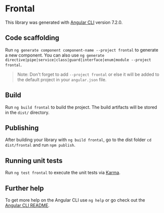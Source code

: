 # Frontal

This library was generated with [Angular CLI](https://github.com/angular/angular-cli) version 7.2.0.

## Code scaffolding

Run `ng generate component component-name --project frontal` to generate a new component. You can also use `ng generate directive|pipe|service|class|guard|interface|enum|module --project frontal`.
> Note: Don't forget to add `--project frontal` or else it will be added to the default project in your `angular.json` file. 

## Build

Run `ng build frontal` to build the project. The build artifacts will be stored in the `dist/` directory.

## Publishing

After building your library with `ng build frontal`, go to the dist folder `cd dist/frontal` and run `npm publish`.

## Running unit tests

Run `ng test frontal` to execute the unit tests via [Karma](https://karma-runner.github.io).

## Further help

To get more help on the Angular CLI use `ng help` or go check out the [Angular CLI README](https://github.com/angular/angular-cli/blob/master/README.md).

